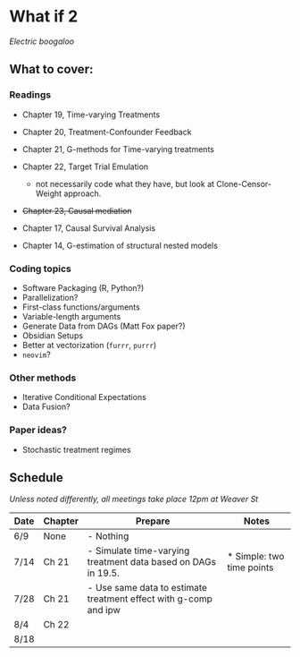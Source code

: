 # What if 2

*Electric boogaloo*

## What to cover:

### Readings

-   Chapter 19, Time-varying Treatments

-   Chapter 20, Treatment-Confounder Feedback

-   Chapter 21, G-methods for Time-varying treatments

-   Chapter 22, Target Trial Emulation

    -   not necessarily code what they have, but look at Clone-Censor-Weight approach.

-   ~~Chapter 23, Causal mediation~~

-   Chapter 17, Causal Survival Analysis

-   Chapter 14, G-estimation of structural nested models

### Coding topics

-   Software Packaging (R, Python?)
-   Parallelization?
-   First-class functions/arguments
-   Variable-length arguments
-   Generate Data from DAGs (Matt Fox paper?)
-   Obsidian Setups
-   Better at vectorization (`furrr`, `purrr`)
-   `neovim`?

### Other methods

-   Iterative Conditional Expectations
-   Data Fusion?

### Paper ideas?

-   Stochastic treatment regimes

## Schedule

*Unless noted differently, all meetings take place 12pm at Weaver St*

| Date  | Chapter | Prepare   | Notes   |
| ------| --------| -------   | ------- |
| 6/9   | None    | - Nothing |         |
| 7/14  | Ch 21   | - Simulate time-varying treatment data based on DAGs in 19.5.| * Simple: two time points |
| 7/28  | Ch 21   | - Use same data to estimate treatment effect with g-comp and ipw | | 
| 8/4   | Ch 22   |            |        |
| 8/18  |         |            |        |
